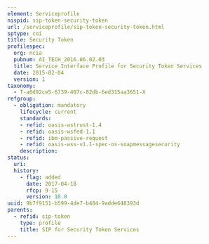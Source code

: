 ```yaml
---
element: Serviceprofile
nispid: sip-token-security-token
url: /serviceprofile/sip-token-security-token.html
sptype: coi
title: Security Token
profilespec:
  org: ncia
  pubnum: AI_TECH_2016.06.02.03
  title: Service Interface Profile for Security Token Services
  date: 2015-02-04
  version: 1
taxonomy:
  - T-a0d92ce5-6739-407c-82db-6ed315aa3651-X
refgroup:
  - obligation: mandatory
    lifecycle: current
    standards: 
    - refid: oasis-wstrust-1.4
    - refid: oasis-wsfed-1.1
    - refid: ibm-passive-request
    - refid: oasis-wss-v1.1-spec-os-soapmessagesecurity
    description: 
status:
  uri: 
  history: 
    - flag: added
      date: 2017-04-18
      rfcp: 9-15
      version: 10.0
uuid: 9b7f9151-b599-4de7-b484-9adde648393d
parents:
  - refid: sip-token
    type: profile
    title: SIP for Security Token Services
---
```


